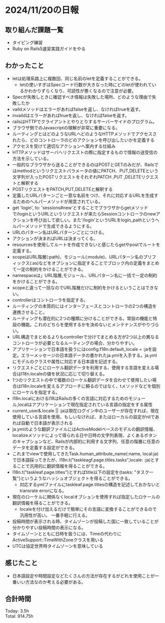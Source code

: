 # 2024/11/20の日報
## 取り組んだ課題一覧
* タイピング練習
* Ruby on Rails5速習実践ガイドをやる
## わかったこと
* letは処理系路上に複数回、同じ名前のletを定義することができる。
  *  letの使いすぎはSpecコード行数が大きなった時にどのletが使われているかわかりずらくなり、可読性が悪くなるので注意が必要。
*  Specが失敗しときに確認すべき情報は失敗した場所、どのような理由で失敗したか
*  vaildメソッドはエラーがあればfalseを返し、なければtrueを返す。
*  invaildはエラーがあればtrueを返し、なければfalseを返す。
*  railsはHTTPでクライアントとやりとりするサーバーサイドのプログラム。
  *  ブラウザ側でのJavascriptの理解が非常に重要になる。
*  ルーティングとはどのようなURLへどのようなHTTPメソッドでアクセスされたら、どのコントローラのどのアクションを呼び出したいかを定義する
  *  アクセスを受けて適切なアクションへ案内する仕組み
*  HTTPメソッドはサーバへリクエストの際に指定するもので情報の送受信の方法を示している。
  * 一般的なブラウザから送ることができるのはPOSTとGETのみだが、Railsではmethodというリクエストパラメータの値にPATCH、PUT,DELETEという文字列が入ったPOSTリクエストをそれぞれPATCH ,PUT ,DELETEリクエストと解釈する
  * POSTリクエストをPATCH,PUT,DELETEと解釈する
*  定義したURLパターンごと一意な名前をつけ、それに対応するURLを生成するためのヘルパーメソッドが用意されている。
*  get 'login', to: 'sessions#new'とすることでブラウザからgetメソッドで/loginというURLというリクエストが来たらSessionコントローラのnewアクションを呼び出して欲しい。また'/login'というURLをlogin_pathというヘルパーメソッドで生成できるようにする。
*  URLのパターン名はURLパターンごとにつける。
*  アクションが決まればURLは決まってくる。
*  resourcesを使用してルートを作成できないと感じたらgetやpostでルートを定義する。
*  scopeはURL階層(:path)、モジュール(:module)、URLパターン名のプリフィックス(:as)などをオプションに指定することでブロック内の定義をまとめて一定の制約をかけることができる。
*  namespaceは」URL階層,モジュール、URLパターン名に一括で一定の制約をかけることができる。
  * scopeと違って一括なのでURL階層だけに制約をかけるということはできない。
* controllerはコントローラを指定する。 
* ルーティングの本質的にはインターフェースとコントローラの2つの構造を連携させること。
* ルーティングも潜在的に2つの種類に分けることができる。常設の機能と特設の機能。これのどちらを使用するかを決めないとメンテナンスがやりづらい。
* URL構造でまとめるよりもcontrollerで分けてまとめる方が2つ以上の異なるコントローラが必要となるルーティングの場合、分かりやすい。
* アプリケーションで日本語を扱うにはconfig.f18n.default_locale = :jaを設定。エラーメッセージの日本語データの書かれたja.ymlを入手する。ja.ymlにモデルのクラスや属性に対応する日本語を記述する。
* リクエストごとにローケル翻訳データを利用する、使用する言語を変える場合はI18n.localeの値を状況に応じて切り替える。
* 1つのリクエストの中で複数のローケル翻訳データを合わせて使用したい場合はI18n.localeを変えるアプローチに頼るのではなく、tメソッドなどを個別にローケルを指定する。
* I18n.localにおけるI18はRailsの多くの言語に対応するためのモジュール,localはアプリケーションで現在指定されている言語の指定をする属性
* current_user&.locale || :jaは現在ログイン中のユーザーが存在すれば、現在使用している言語を使用、もしいなければ、またはローカルの設定がnilであれば自動で日本語が表示される
* ja.ymlのような翻訳ファイルにはActiveModelベースのモデルの翻訳情報、localizeメソッドによって得られる日や日時の文字列表現、よくあるボタンのキャプションなど、Railsが内部的に利用する文字列、任意の階層に任意のデータを定義する設定ができる。
* これまでviewで使用してきたTask.human_attribute_name(:name, local:ja)で日本語採ってきたが、I18n.t("taskleagf.page.titles.tasks",locale: :ja)とすることで汎用的に翻訳情報を得ることができる。
 * I18n.t("taskleaf.page.titles")とすればtitle以下の設定を{tasks: "タスク一覧"}というようなハッシュオブジェクトを得ることができる。
   * 対応するymlファイルにtaskleaf.page.titlesの構造を記述しておかないとtransrate errorになる。
 * 現在のローケルに関係なくlocalオプションを使用すれば指定したロケールの翻訳情報を得ることができる。
   * localeを付け加えるだけで簡単にその言語に変換することができるので汎用性が高い。 一番手軽に行える。
 * 投稿時間が表示される時、タイムゾーンが投稿した国に一致していることが分かりやすい投稿時間の表示になる。
 * タイムゾーンとともに日時を扱うには、Timeの代わりにActiveSupport::TimeWithZoneクラスを用いる
 * UTCは協定世界時タイムゾーンを意味している   
## 感じたこと
* 日本語設定や時間設定などたくさんの方法が存在するがどれを使用ことが一番いい方法なのか考える必要がある。
## 合計時間  
Today: 3.5h<br>
Total: 914.75h
